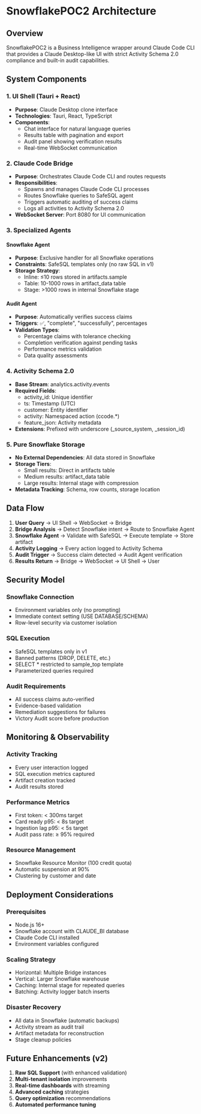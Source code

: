 # SnowflakePOC2 Architecture

## Overview

SnowflakePOC2 is a Business Intelligence wrapper around Claude Code CLI that provides a Claude Desktop-like UI with strict Activity Schema 2.0 compliance and built-in audit capabilities.

## System Components

### 1. UI Shell (Tauri + React)
- **Purpose**: Claude Desktop clone interface
- **Technologies**: Tauri, React, TypeScript
- **Components**:
  - Chat interface for natural language queries
  - Results table with pagination and export
  - Audit panel showing verification results
  - Real-time WebSocket communication

### 2. Claude Code Bridge
- **Purpose**: Orchestrates Claude Code CLI and routes requests
- **Responsibilities**:
  - Spawns and manages Claude Code CLI processes
  - Routes Snowflake queries to SafeSQL agent
  - Triggers automatic auditing of success claims
  - Logs all activities to Activity Schema 2.0
- **WebSocket Server**: Port 8080 for UI communication

### 3. Specialized Agents

#### Snowflake Agent
- **Purpose**: Exclusive handler for all Snowflake operations
- **Constraints**: SafeSQL templates only (no raw SQL in v1)
- **Storage Strategy**:
  - Inline: ≤10 rows stored in artifacts.sample
  - Table: 10-1000 rows in artifact_data table
  - Stage: >1000 rows in internal Snowflake stage

#### Audit Agent
- **Purpose**: Automatically verifies success claims
- **Triggers**: ✅, "complete", "successfully", percentages
- **Validation Types**:
  - Percentage claims with tolerance checking
  - Completion verification against pending tasks
  - Performance metrics validation
  - Data quality assessments

### 4. Activity Schema 2.0
- **Base Stream**: analytics.activity.events
- **Required Fields**:
  - activity_id: Unique identifier
  - ts: Timestamp (UTC)
  - customer: Entity identifier
  - activity: Namespaced action (ccode.*)
  - feature_json: Activity metadata
- **Extensions**: Prefixed with underscore (_source_system, _session_id)

### 5. Pure Snowflake Storage
- **No External Dependencies**: All data stored in Snowflake
- **Storage Tiers**:
  - Small results: Direct in artifacts table
  - Medium results: artifact_data table
  - Large results: Internal stage with compression
- **Metadata Tracking**: Schema, row counts, storage location

## Data Flow

1. **User Query** → UI Shell → WebSocket → Bridge
2. **Bridge Analysis** → Detect Snowflake intent → Route to Snowflake Agent
3. **Snowflake Agent** → Validate with SafeSQL → Execute template → Store artifact
4. **Activity Logging** → Every action logged to Activity Schema
5. **Audit Trigger** → Success claim detected → Audit Agent verification
6. **Results Return** → Bridge → WebSocket → UI Shell → User

## Security Model

### Snowflake Connection
- Environment variables only (no prompting)
- Immediate context setting (USE DATABASE/SCHEMA)
- Row-level security via customer isolation

### SQL Execution
- SafeSQL templates only in v1
- Banned patterns (DROP, DELETE, etc.)
- SELECT * restricted to sample_top template
- Parameterized queries required

### Audit Requirements
- All success claims auto-verified
- Evidence-based validation
- Remediation suggestions for failures
- Victory Audit score before production

## Monitoring & Observability

### Activity Tracking
- Every user interaction logged
- SQL execution metrics captured
- Artifact creation tracked
- Audit results stored

### Performance Metrics
- First token: < 300ms target
- Card ready p95: < 8s target
- Ingestion lag p95: < 5s target
- Audit pass rate: ≥ 95% required

### Resource Management
- Snowflake Resource Monitor (100 credit quota)
- Automatic suspension at 90%
- Clustering by customer and date

## Deployment Considerations

### Prerequisites
- Node.js 16+
- Snowflake account with CLAUDE_BI database
- Claude Code CLI installed
- Environment variables configured

### Scaling Strategy
- Horizontal: Multiple Bridge instances
- Vertical: Larger Snowflake warehouse
- Caching: Internal stage for repeated queries
- Batching: Activity logger batch inserts

### Disaster Recovery
- All data in Snowflake (automatic backups)
- Activity stream as audit trail
- Artifact metadata for reconstruction
- Stage cleanup policies

## Future Enhancements (v2)

1. **Raw SQL Support** (with enhanced validation)
2. **Multi-tenant isolation** improvements
3. **Real-time dashboards** with streaming
4. **Advanced caching** strategies
5. **Query optimization** recommendations
6. **Automated performance tuning**